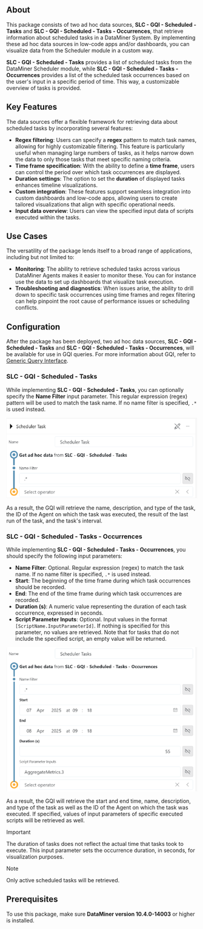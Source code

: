 ## About

This package consists of two ad hoc data sources, **SLC - GQI - Scheduled - Tasks** and **SLC - GQI - Scheduled - Tasks - Occurrences**, that retrieve information about scheduled tasks in a DataMiner System. By implementing these ad hoc data sources in low-code apps and/or dashboards, you can visualize data from the Scheduler module in a custom way.

**SLC - GQI - Scheduled - Tasks** provides a list of scheduled tasks from the DataMiner Scheduler module, while **SLC - GQI - Scheduled - Tasks - Occurrences** provides a list of the scheduled task occurrences based on the user's input in a specific period of time. This way, a customizable overview of tasks is provided.

## Key Features

The data sources offer a flexible framework for retrieving data about scheduled tasks by incorporating several features:

- **Regex filtering**: Users can specify a **regex** pattern to match task names, allowing for highly customizable filtering. This feature is particularly useful when managing large numbers of tasks, as it helps narrow down the data to only those tasks that meet specific naming criteria.
- **Time frame specification**: With the ability to define a **time frame**, users can control the period over which task occurrences are displayed.
- **Duration settings**: The option to set the **duration** of displayed tasks enhances timeline visualizations. 
- **Custom integration**: These features support seamless integration into custom dashboards and low-code apps, allowing users to create tailored visualizations that align with specific operational needs.
- **Input data overview**: Users can view the specified input data of scripts executed within the tasks.

## Use Cases 

The versatility of the package lends itself to a broad range of applications, including but not limited to:

- **Monitoring**: The ability to retrieve scheduled tasks across various DataMiner Agents makes it easier to monitor these. You can for instance use the data to set up dashboards that visualize task execution.
- **Troubleshooting and diagnostics**: When issues arise, the ability to drill down to specific task occurrences using time frames and regex filtering can help pinpoint the root cause of performance issues or scheduling conflicts.

## Configuration 

After the package has been deployed, two ad hoc data sources, **SLC - GQI - Scheduled - Tasks**  and  **SLC - GQI - Scheduled - Tasks - Occurrences**, will be available for use in GQI queries. For more information about GQI, refer to [Generic Query Interface](https://aka.dataminer.services/About_GQI).

### SLC - GQI - Scheduled - Tasks

While implementing **SLC - GQI - Scheduled - Tasks**, you can optionally specify the **Name Filter** input parameter. This regular expression (regex) pattern will be used to match the task name. If no name filter is specified, `.*` is used instead.

![SchedulerTasks](./Images/Scheduler_Tasks_75pct.png)

As a result, the GQI will retrieve the name, description, and type of the task, the ID of the Agent on which the task was executed, the result of the last run of the task, and the task's interval.

### SLC - GQI - Scheduled - Tasks - Occurrences

While implementing **SLC - GQI - Scheduled - Tasks - Occurrences**, you should specify the following input parameters:

- **Name Filter**: Optional. Regular expression (regex) to match the task name. If no name filter is specified, `.*` is used instead.
- **Start**: The beginning of the time frame during which task occurrences should be recorded.
- **End**: The end of the time frame during which task occurrences are recorded.
- **Duration (s)**: A numeric value representing the duration of each task occurrence, expressed in seconds.
- **Script Parameter Inputs**: Optional. Input values in the format `[ScriptName.InputParameterId]`. If nothing is specified for this parameter, no values are retrieved. Note that for tasks that do not include the specified script, an empty value will be returned.

![SchedulerOccurrences](./Images/Scheduler_Occurrences_SettingUp_75pct.png)

As a result, the GQI will retrieve the start and end time, name, description, and type of the task as well as the ID of the Agent on which the task was executed. If specified, values of input parameters of specific executed scripts will be retrieved as well.

> [!IMPORTANT]
> The duration of tasks does not reflect the actual time that tasks took to execute. This input parameter sets the occurrence duration, in seconds, for visualization purposes.

> [!NOTE]
> Only active scheduled tasks will be retrieved.

## Prerequisites

To use this package, make sure **DataMiner version 10.4.0-14003** or higher is installed.
